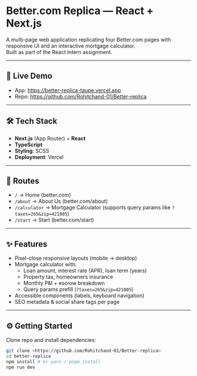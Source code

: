 # Better.com Replica — React + Next.js

A multi-page web application replicating four Better.com pages with responsive UI and an interactive mortgage calculator.  
Built as part of the React Intern assignment.

---

## 🚀 Live Demo
- App: <https://better-replica-taupe.vercel.app>  
- Repo: <https://github.com/Rohitchand-01/Better-replica>

---

## 🛠 Tech Stack
- **Next.js** (App Router) + **React**  
- **TypeScript**  
- **Styling**: SCSS
- **Deployment**: Vercel  

---

## 📂 Routes
- `/` → Home (better.com)  
- `/about` → About Us (better.com/about)  
- `/calculator` → Mortgage Calculator (supports query params like `?taxes=265&zip=421005`)  
- `/start` → Start (better.com/start)  

---

## ✨ Features
- Pixel-close responsive layouts (mobile → desktop)  
- Mortgage calculator with:
  - Loan amount, interest rate (APR), loan term (years)  
  - Property tax, homeowners insurance  
  - Monthly P&I + escrow breakdown  
  - Query params prefill (`?taxes=265&zip=421005`)  
- Accessible components (labels, keyboard navigation)  
- SEO metadata & social share tags per page  

---

## ⚙️ Getting Started

Clone repo and install dependencies:

```bash
git clone <https://github.com/Rohitchand-01/Better-replica>
cd better-replica
npm install # or yarn / pnpm install
npm run dev
